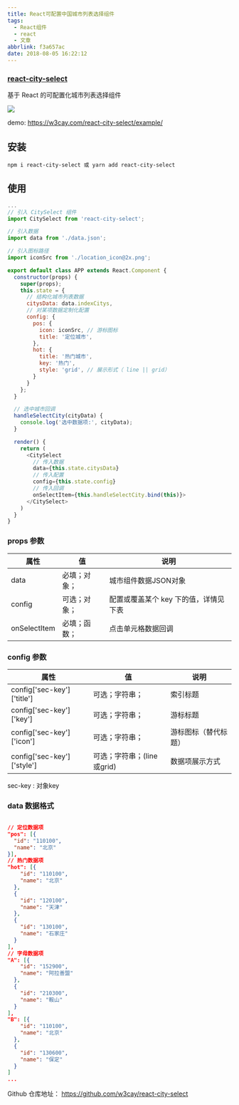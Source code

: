 ```yaml
---
title: React可配置中国城市列表选择组件
tags:
  - React组件
  - react
  - 文章
abbrlink: f3a657ac
date: 2018-08-05 16:22:12
---
```




### [react-city-select](https://github.com/w3cay/react-city-select)

基于 React 的可配置化城市列表选择组件

![](https://tva1.sinaimg.cn/large/008i3skNgy1gz8ur1zrpvj30hh0vbabp.jpg)

demo: https://w3cay.com/react-city-select/example/

## 安装
```
npm i react-city-select 或 yarn add react-city-select
```

## 使用

``` javascript
...
// 引入 CitySelect 组件
import CitySelect from 'react-city-select';

// 引入数据
import data from './data.json';

// 引入图标路径
import iconSrc from './location_icon@2x.png';

export default class APP extends React.Component {
  constructor(props) {
    super(props);
    this.state = {
      // 结构化城市列表数据
      citysData: data.indexCitys, 
      // 对某项数据定制化配置
      config: {
        pos: {
          icon: iconSrc, // 游标图标
          title: '定位城市',
        },
        hot: {
          title: '热门城市',
          key: '热门',
          style: 'grid', // 展示形式（ line || grid）
        }
      }
    };
  }

  // 选中城市回调
  handleSelectCity(cityData) {
    console.log('选中数据项:', cityData);
  }

  render() {
    return (
      <CitySelect
        // 传入数据
        data={this.state.citysData}
        // 传入配置
        config={this.state.config}
        // 传入回调
        onSelectItem={this.handleSelectCity.bind(this)}>
      </CitySelect>
    )
  }
}
```
### props 参数 

属性 | 值 | 说明
---|---|---
data | 必填；对象；| 城市组件数据JSON对象
config | 可选；对象；| 配置或覆盖某个 key 下的值，详情见下表
onSelectItem | 必填；函数；| 点击单元格数据回调


### config 参数

属性 | 值 | 说明
---|---|---
config['sec-key']['title'] | 可选；字符串；| 索引标题
config['sec-key']['key'] | 可选；字符串；| 游标标题
config['sec-key']['icon'] | 可选；字符串；| 游标图标（替代标题）
config['sec-key']['style'] | 可选；字符串；(line或grid) | 数据项展示方式

sec-key : 对象key


### data 数据格式

```JSON
   
// 定位数据项
"pos": [{
  "id": "110100",
  "name": "北京"
}],
// 热门数据项
"hot": [{
    "id": "110100",
    "name": "北京"
  },
  {
    "id": "120100",
    "name": "天津"
  },
  {
    "id": "130100",
    "name": "石家庄"
  }
],
// 字母数据项
"A": [{
    "id": "152900",
    "name": "阿拉善盟"
  },
  {
    "id": "210300",
    "name": "鞍山"
  }
],
"B": [{
    "id": "110100",
    "name": "北京"
  },
  {
    "id": "130600",
    "name": "保定"
  }
]
...
```
 Github 仓库地址： https://github.com/w3cay/react-city-select